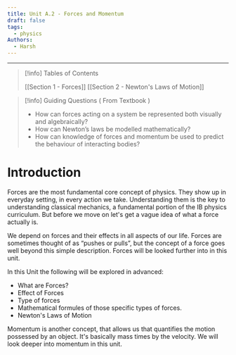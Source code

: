 ```yaml
---
title: Unit A.2 - Forces and Momentum
draft: false
tags:
  - physics
Authors:
  - Harsh
---
```

---

>[!info] Tables of Contents
>
>[[Section 1 - Forces]]
> [[Section 2 - Newton's Laws of Motion]]


>[!info] Guiding Questions ( From Textbook )
>- How can forces acting on a system be represented both visually and algebraically? 
>- How can Newton’s laws be modelled mathematically?
>- How can knowledge of forces and momentum be used to predict the behaviour of interacting bodies?

# Introduction

Forces are the most fundamental core concept of physics. They show up in everyday setting, in every action we take. Understanding them is the key to understanding classical mechanics, a fundamental portion of the IB physics curriculum. But before we move on let's get a vague idea of what a force actually is.

We depend on forces and their effects in all aspects of our life. Forces are sometimes thought of as “pushes or pulls”, but the concept of a force goes well beyond this simple description. Forces will be looked further into in this unit.

In this Unit the following will be explored in advanced:

- What are Forces?
- Effect of Forces
- Type of forces
- Mathematical formules of those specific types of forces.
- Newton's Laws of Motion

Momentum is another concept, that allows us that quantifies the motion possessed by an object. It's basically mass times by the velocity. We will look deeper into momentum in this unit.
